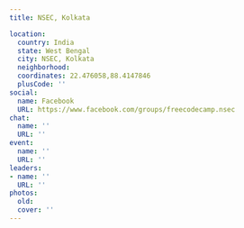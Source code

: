 ```yaml
---
title: NSEC, Kolkata

location:
  country: India
  state: West Bengal
  city: NSEC, Kolkata
  neighborhood: 
  coordinates: 22.476058,88.4147846
  plusCode: ''
social:
  name: Facebook
  URL: https://www.facebook.com/groups/freecodecamp.nsec
chat:
  name: ''
  URL: ''
event:
  name: ''
  URL: ''
leaders:
- name: ''
  URL: ''
photos:
  old: 
  cover: ''
---
```

